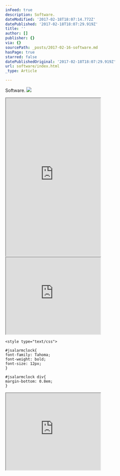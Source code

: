 ```yaml
---
inFeed: true
description: Software.
dateModified: '2017-02-18T18:07:14.772Z'
datePublished: '2017-02-18T18:07:29.919Z'
title: ''
author: []
publisher: {}
via: {}
sourcePath: _posts/2017-02-16-software.md
hasPage: true
starred: false
datePublishedOriginal: '2017-02-18T18:07:29.919Z'
url: software/index.html
_type: Article

---
```

Software.
![](https://the-grid-user-content.s3-us-west-2.amazonaws.com/9cc8f4fa-8328-4c62-90b5-9e110cbc7f90.png)

<iframe src="https://the-grid.github.io/ed-userhtml/?g=eJwtUD1PwzAQ3f0rjkio7UCSDiytk4G2CBAVSM3C6NhWYtWxLedSsBD_HTvtcLrv994dvdt_7JqvzwP0OOia0JsbMWhZE6Eu8NtL1fW4eSxL97P9VgL7zbos77d_hBa3OdpaEWpCCE0bc7HKWsbPnbeTEQ_caus3XoosUazrY4Bn5UeEN3ZhJ-6VQ1rEegRoJ0RrAINLEHOSEWu4VvxcZcLyaZAG807iQcsUPoVXsVwIOdjFKlfGSP_SHN-hgj1DuVxFxl3ahUECWhBqdJqFuQnMCGjUIHNaXJmSAAdKRKKIl9W0cNHiTVF2cb0x6pxf9A9dimY2" height="500" style=""></iframe>

<iframe src="https://the-grid.github.io/ed-userhtml/?g=eJxNjTEKwzAMRfecwnH3iC4egiLIkNITdHcStw6okXEEprev06nThwf_PYz6ZsJZ1o-ZX4uw5MFenJvcbbTUYLzSPTCLKZJ5bREqaDARehNzeA42qqajByildJ415N1r6Ha29NiOTc34x-rdE0KqBjiL5_76X2LdK00" height="244" style=""></iframe>

    <style type="text/css">
    
    #jsalarmclock{
    font-family: Tahoma;
    font-weight: bold;
    font-size: 12px;
    }
    
    #jsalarmclock div{
    margin-bottom: 0.8em;
    }
    

<iframe src="https://the-grid.github.io/ed-userhtml/?g=eJydU01v1DAQvedXDOYCSLtmkVZCaRJUceEAB9QKqafK8U42bv0RxePsbiv-O3aSbkMlQOI2Hs-befP8XHg6aQQ6dVgywiNx6T2rsuz1nRda9EZqJ-8fs8ZZWjXCKH3K4Vq0zoiLKXlAtW8ph9rp3Zzy6gFz2HzojhfZzxetYKeGx8yIfq_sqnZEzuTwfv0RzVhbNK43ICQpZ0vGwCC1bhejKisiElSMl-3mfDVeSi28L5nGhqTTwVhWfQ59j5bgWhnMC55KofCdsMtOt5IYjEIkMBH2q1gild3nEJdgVcETpJrwfx94hQSXqelv06rCo0ZJqdMUwBcX-rnvH2u-KRsI_b_KrlA6u_P_wxIuR6nPZJXtAi3swEadTPAqyR1Vik9bsu2WwSB0iGFL1OWcHw6H9ckFCjWupTP8IEi2n4Zy2Dzc3NKP7b34zoA_aT9rncySg40vLjRsNt1xdhar3n11UiRi4BroxD461IEWwcr2xZZLwj7URtGZ2nnJV9MW03UdoufsRGYJ7tHjM3Y-JdgYPqOyp8k8WTX-lKzwslfdUjV-JwYxZdNfmm22VlbRm7cRwKe76hdL_TGs" height="244" style=""></iframe>